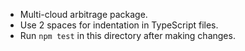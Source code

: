 - Multi-cloud arbitrage package.
- Use 2 spaces for indentation in TypeScript files.
- Run `npm test` in this directory after making changes.
